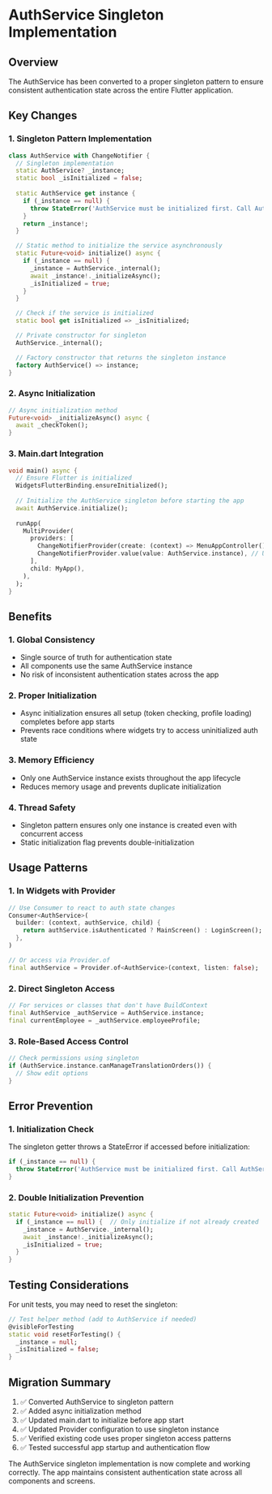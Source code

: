 # AuthService Singleton Implementation

## Overview
The AuthService has been converted to a proper singleton pattern to ensure consistent authentication state across the entire Flutter application.

## Key Changes

### 1. Singleton Pattern Implementation
```dart
class AuthService with ChangeNotifier {
  // Singleton implementation
  static AuthService? _instance;
  static bool _isInitialized = false;
  
  static AuthService get instance {
    if (_instance == null) {
      throw StateError('AuthService must be initialized first. Call AuthService.initialize() before accessing instance.');
    }
    return _instance!;
  }

  // Static method to initialize the service asynchronously
  static Future<void> initialize() async {
    if (_instance == null) {
      _instance = AuthService._internal();
      await _instance!._initializeAsync();
      _isInitialized = true;
    }
  }

  // Check if the service is initialized
  static bool get isInitialized => _isInitialized;

  // Private constructor for singleton
  AuthService._internal();

  // Factory constructor that returns the singleton instance
  factory AuthService() => instance;
}
```

### 2. Async Initialization
```dart
// Async initialization method
Future<void> _initializeAsync() async {
  await _checkToken();
}
```

### 3. Main.dart Integration
```dart
void main() async {
  // Ensure Flutter is initialized
  WidgetsFlutterBinding.ensureInitialized();
  
  // Initialize the AuthService singleton before starting the app
  await AuthService.initialize();
  
  runApp(
    MultiProvider(
      providers: [
        ChangeNotifierProvider(create: (context) => MenuAppController()),
        ChangeNotifierProvider.value(value: AuthService.instance), // Use singleton instance
      ],
      child: MyApp(),
    ),
  );
}
```

## Benefits

### 1. **Global Consistency**
- Single source of truth for authentication state
- All components use the same AuthService instance
- No risk of inconsistent authentication states across the app

### 2. **Proper Initialization**
- Async initialization ensures all setup (token checking, profile loading) completes before app starts
- Prevents race conditions where widgets try to access uninitialized auth state

### 3. **Memory Efficiency**
- Only one AuthService instance exists throughout the app lifecycle
- Reduces memory usage and prevents duplicate initialization

### 4. **Thread Safety**
- Singleton pattern ensures only one instance is created even with concurrent access
- Static initialization flag prevents double-initialization

## Usage Patterns

### 1. In Widgets with Provider
```dart
// Use Consumer to react to auth state changes
Consumer<AuthService>(
  builder: (context, authService, child) {
    return authService.isAuthenticated ? MainScreen() : LoginScreen();
  },
)

// Or access via Provider.of
final authService = Provider.of<AuthService>(context, listen: false);
```

### 2. Direct Singleton Access
```dart
// For services or classes that don't have BuildContext
final AuthService _authService = AuthService.instance;
final currentEmployee = _authService.employeeProfile;
```

### 3. Role-Based Access Control
```dart
// Check permissions using singleton
if (AuthService.instance.canManageTranslationOrders()) {
  // Show edit options
}
```

## Error Prevention

### 1. **Initialization Check**
The singleton getter throws a StateError if accessed before initialization:
```dart
if (_instance == null) {
  throw StateError('AuthService must be initialized first. Call AuthService.initialize() before accessing instance.');
}
```

### 2. **Double Initialization Prevention**
```dart
static Future<void> initialize() async {
  if (_instance == null) {  // Only initialize if not already created
    _instance = AuthService._internal();
    await _instance!._initializeAsync();
    _isInitialized = true;
  }
}
```

## Testing Considerations

For unit tests, you may need to reset the singleton:
```dart
// Test helper method (add to AuthService if needed)
@visibleForTesting
static void resetForTesting() {
  _instance = null;
  _isInitialized = false;
}
```

## Migration Summary

1. ✅ Converted AuthService to singleton pattern
2. ✅ Added async initialization method
3. ✅ Updated main.dart to initialize before app start
4. ✅ Updated Provider configuration to use singleton instance
5. ✅ Verified existing code uses proper singleton access patterns
6. ✅ Tested successful app startup and authentication flow

The AuthService singleton implementation is now complete and working correctly. The app maintains consistent authentication state across all components and screens.
